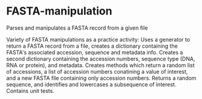 # FASTA-manipulation
Parses and manipulates a FASTA record from a given file 

Variety of FASTA manipulations as a practice activity: Uses a generator to return a FASTA record from a file, creates a dictionary containing the FASTA's associated accession, sequence and metadata info. Creates a second dictionary containing the accession numbers, sequence type (DNA, RNA or protein), and metadata. Creates methods which return a random list of accessions, a list of accession numbers conatining a value of interest, and a new FASTA file containing only accession numbers. Returns a random sequence, and identifies and lowercases a subsequence of interest. Contains unit tests.
